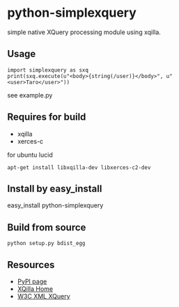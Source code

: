 # python-simplexquery

simple native XQuery processing module using xqilla.

## Usage

    import simplexquery as sxq
    print(sxq.execute(u"<body>{string(/user)}</body>", u"<user>Taro</user>"))

see example.py

## Requires for build

- xqilla
- xerces-c

for ubuntu lucid

    apt-get install libxqilla-dev libxerces-c2-dev

## Install by easy_install

   easy_install python-simplexquery

## Build from source

    python setup.py bdist_egg

## Resources

- [PyPI page](http://pypi.python.org/pypi/python-simplexquery)
- [XQilla Home](http://xqilla.sourceforge.net/HomePage)
- [W3C XML XQuery](http://www.w3.org/XML/Query/)

